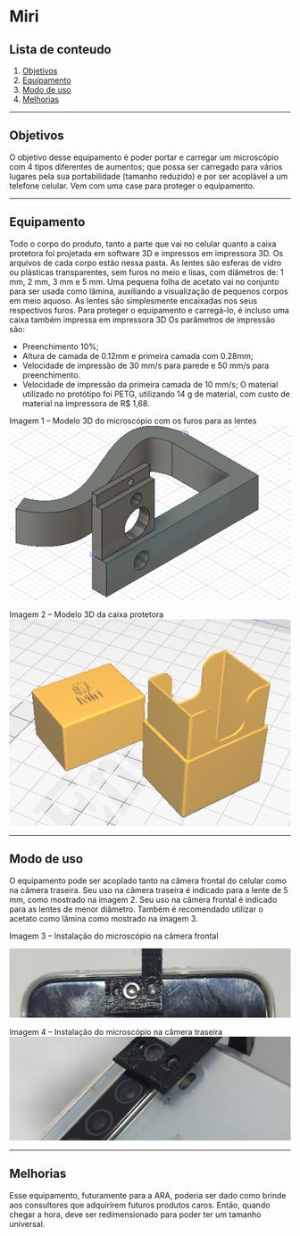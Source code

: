 # Miri

## Lista de conteudo

1. [Objetivos](#objetivos)
2. [Equipamento](#equipamento)
3. [Modo de uso](#modo-de-uso)
4. [Melhorias](#melhorias)

 ---

## Objetivos

O objetivo desse equipamento é poder portar e carregar um microscópio com 4 tipos diferentes de aumentos; que possa ser carregado para vários lugares pela sua portabilidade (tamanho reduzido) e por ser acoplável a um telefone celular. Vem com uma case para proteger o equipamento.

---

## Equipamento

Todo o corpo do produto, tanto a parte que vai no celular quanto a caixa protetora foi projetada em software 3D e impressos em impressora 3D. Os arquivos de cada corpo estão nessa pasta.
As lentes são esferas de vidro ou plásticas transparentes, sem furos no meio e lisas, com diâmetros de: 1 mm, 2 mm, 3 mm e 5 mm. Uma pequena folha de acetato vai no conjunto para ser usada como lâmina, auxiliando a visualização de pequenos corpos em meio aquoso.
As lentes são simplesmente encaixadas nos seus respectivos furos. Para proteger o equipamento e carregá-lo, é incluso uma caixa também impressa em impressora 3D
Os parâmetros de impressão são:
* Preenchimento 10%;
* Altura de camada de 0.12mm e primeira camada com 0.28mm;
* Velocidade de impressão de 30 mm/s para parede e 50 mm/s para preenchimento.
* Velocidade de impressão da primeira camada de 10 mm/s;
O material utilizado no protótipo foi PETG, utilizando 14 g de material, com custo de material na impressora de R$ 1,68.

Imagem 1 – Modelo 3D do microscópio com os furos para as lentes
![Modelo 3D](Modelo3DMicro.png)

Imagem 2 – Modelo 3D da caixa protetora
![Modelo 3D Caixa](ModeloCaixa.png)

---

## Modo de uso

O equipamento pode ser acoplado tanto na câmera frontal do celular como na câmera traseira.
Seu uso na câmera traseira é indicado para a lente de 5 mm, como mostrado na imagem 2.
Seu uso na câmera frontal é indicado para as lentes de menor diâmetro. Também é recomendado utilizar o acetato como lâmina como mostrado na imagem 3.

Imagem 3 – Instalação do microscópio na câmera frontal

![FrontViewUso](FrontViewUse.png)

Imagem 4 – Instalação do microscópio na câmera traseira
![BackViewUso](BackViewUse.png)

----

## Melhorias

Esse equipamento, futuramente para a ARA, poderia ser dado como brinde aos consultores que adquirirem futuros produtos caros. Então, quando chegar a hora, deve ser redimensionado para poder ter um tamanho universal.
